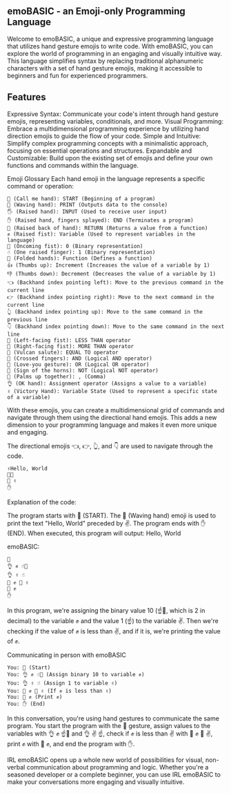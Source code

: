
## emoBASIC - an Emoji-only Programming Language

Welcome to emoBASIC, a unique and expressive programming language that utilizes hand gesture emojis to write code. With emoBASIC, you can explore the world of programming in an engaging and visually intuitive way. This language simplifies syntax by replacing traditional alphanumeric characters with a set of hand gesture emojis, making it accessible to beginners and fun for experienced programmers. 

## Features

Expressive Syntax: Communicate your code's intent through hand gesture emojis, representing variables, conditionals, and more.
Visual Programming: Embrace a multidimensional programming experience by utilizing hand direction emojis to guide the flow of your code.
Simple and Intuitive: Simplify complex programming concepts with a minimalistic approach, focusing on essential operations and structures.
Expandable and Customizable: Build upon the existing set of emojis and define your own functions and commands within the language.


Emoji Glossary
Each hand emoji in the language represents a specific command or operation:
```
🤙 (Call me hand): START (Beginning of a program)
👋 (Waving hand): PRINT (Outputs data to the console)
🖐️ (Raised hand): INPUT (Used to receive user input)
✋ (Raised hand, fingers splayed): END (Terminates a program)
🤚 (Raised back of hand): RETURN (Returns a value from a function)
✊ (Raised fist): Variable (Used to represent variables in the language)
👊 (Oncoming fist): 0 (Binary representation)
☝️ (One raised finger): 1 (Binary representation)
🙏 (Folded hands): Function (Defines a function)
👍 (Thumbs up): Increment (Increases the value of a variable by 1)
👎 (Thumbs down): Decrement (Decreases the value of a variable by 1)
👈 (Backhand index pointing left): Move to the previous command in the current line
👉 (Backhand index pointing right): Move to the next command in the current line
👆 (Backhand index pointing up): Move to the same command in the previous line
👇 (Backhand index pointing down): Move to the same command in the next line
🤛 (Left-facing fist): LESS THAN operator
🤜 (Right-facing fist): MORE THAN operator
🖖 (Vulcan salute): EQUAL TO operator
🤞 (Crossed fingers): AND (Logical AND operator)
🤟 (Love-you gesture): OR (Logical OR operator)
🤘 (Sign of the horns): NOT (Logical NOT operator)
🤲 (Palms up together): , (Comma)
👌 (OK hand): Assignment operator (Assigns a value to a variable)
✌️ (Victory Hand): Variable State (Used to represent a specific state of a variable)
```
With these emojis, you can create a multidimensional grid of commands and navigate through them using the directional hand emojis. This adds a new dimension to your programming language and makes it even more unique and engaging.

The directional emojis 👈, 👉, 👆, and 👇 are used to navigate through the code.

```
✌️Hello, World
🤙🤙
👋 ✌️
✋
```
Explanation of the code:

The program starts with 🤙 (START).
The 👋 (Waving hand) emoji is used to print the text "Hello, World" preceded by ✌️.
The program ends with ✋ (END).
When executed, this program will output:
Hello, World

emoBASIC:

```
🤙
👌 ✊ ☝️👊
👌 ✌️ ☝️
🤛 ✊ 🤜 ✌️
👋 ✊
✋
```
In this program, we're assigning the binary value 10 (☝️👊, which is 2 in decimal) to the variable ✊ and the value 1 (☝️) to the variable ✌️. Then we're checking if the value of ✊ is less than ✌️, and if it is, we're printing the value of ✊.

Communicating in person with emoBASIC

```
You: 🤙 (Start)
You: 👌 ✊ ☝️👊 (Assign binary 10 to variable ✊)
You: 👌 ✌️ ☝️ (Assign 1 to variable ✌️)
You: 🤛 ✊ 🤜 ✌️ (If ✊ is less than ✌️)
You: 👋 ✊ (Print ✊)
You: ✋ (End)
```
In this conversation, you're using hand gestures to communicate the same program. You start the program with the 🤙 gesture, assign values to the variables with 👌 ✊ ☝️👊 and 👌 ✌️ ☝️, check if ✊ is less than ✌️ with 🤛 ✊ 🤜 ✌️, print ✊ with 👋 ✊, and end the program with ✋.

IRL emoBASIC opens up a whole new world of possibilities for visual, non-verbal communication about programming and logic. Whether you're a seasoned developer or a complete beginner, you can use IRL emoBASIC to make your conversations more engaging and visually intuitive.



